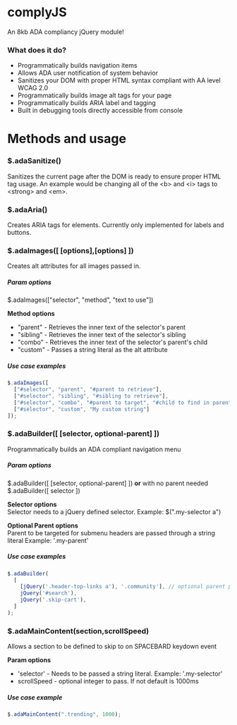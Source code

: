 # complyJS
An 8kb ADA compliancy jQuery module!

### What does it do?
* Programmatically builds navigation items
* Allows ADA user notification of system behavior
* Sanitizes your DOM with proper HTML syntax compliant with AA level WCAG 2.0
* Programmatically builds image alt tags for your page
* Programmatically builds ARIA label and tagging
* Built in debugging tools directly accessible from console

# Methods and usage
### $.adaSanitize()
Sanitizes the current page after the DOM is ready to ensure proper HTML tag usage. An example would be changing all of the \<b\> and \<i\> tags to \<strong\> and \<em\>. 

### $.adaAria()
Creates ARIA tags for elements. Currently only implemented for labels and buttons. 

### $.adaImages([ [options],[options] ])
Creates alt attributes for all images passed in.

##### Param options
$.adaImages(["selector", "method", "text to use"])

**Method options**  
* "parent" - Retrieves the inner text of the selector's parent
* "sibling" - Retrieves the inner text of the selector's sibling
* "combo" - Retrieves the inner text of the selector's parent's child 
* "custom" - Passes a string literal as the alt attribute

##### Use case examples
```javascript
$.adaImages([
  ["#selector", "parent", "#parent to retrieve"],
  ["#selector", "sibling", "#sibling to retrieve"],
  ["#selector", "combo", "#parent to target", "#child to find in parent"],
  ["#selector", "custom", "My custom string"]
]);
```
### $.adaBuilder([ [selector, optional-parent] ])
Programmatically builds an ADA compliant navigation menu

##### Param options
$.adaBuilder([ [selector, optional-parent] ]) **or** with no parent needed $.adaBuilder([ selector ])

**Selector options**  
Selector needs to a jQuery defined selector. Example: $(".my-selector a")

**Optional Parent options**  
Parent to be targeted for submenu headers are passed through a string literal Example: '.my-parent'

##### Use case examples
```javascript
$.adaBuilder(
  [
    [jQuery('.header-top-links a'), '.community'], // optional parent param used
    jQuery('#search'),
    jQuery('.skip-cart'),
  ]
);
```
### $.adaMainContent(section,scrollSpeed)
Allows a section to be defined to skip to on SPACEBARD keydown event

**Param options**
* 'selector' - Needs to be passed a string literal. Example: '.my-selector'
* scrollSpeed - optional integer to pass. If not default is 1000ms

##### Use case example
```javascript
$.adaMainContent(".trending", 1000);
```
